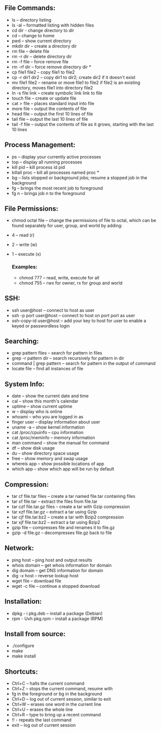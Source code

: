 ## File Commands:
 * ls – directory listing
 * ls -al – formatted listing with hidden files
 * cd dir - change directory to dir
 * cd – change to home
 * pwd – show current directory
 * mkdir dir – create a directory dir
 * rm file – delete file
 * rm -r dir – delete directory dir
 * rm -f file – force remove file
 * rm -rf dir – force remove directory dir *
 * cp file1 file2 – copy file1 to file2
 * cp -r dir1 dir2 – copy dir1 to dir2; create dir2 if it doesn't exist
 * mv file1 file2 – rename or move file1 to file2 if file2 is an existing directory, moves file1 into directory file2
 * ln -s file link – create symbolic link link to file
 * touch file – create or update file
 * cat > file – places standard input into file
 * more file – output the contents of file
 * head file – output the first 10 lines of file
 * tail file – output the last 10 lines of file
 * tail -f file – output the contents of file as it grows, starting with the last 10 lines 

## Process Management:
 * ps – display your currently active processes
 * top – display all running processes
 * kill pid – kill process id pid
 * killall proc – kill all processes named proc *
 * bg – lists stopped or background jobs; resume a stopped job in the background
 * fg – brings the most recent job to foreground
 * fg n – brings job n to the foreground

## File Permissions:
 * chmod octal file – change the permissions of file to octal, which can be found separately for user, group, and world by adding:
 * 4 – read (r)
 * 2 – write (w)
 * 1 – execute (x)
	
	### Examples:
	 * chmod 777 – read, write, execute for all
	 * chmod 755 – rwx for owner, rx for group and world

## SSH: 
 * ssh user@host – connect to host as user
 * ssh -p port user@host – connect to host on port port as user
 * ssh-copy-id user@host – add your key to host for user to enable a keyed or passwordless login

## Searching:
 * grep pattern files – search for pattern in files
 * grep -r pattern dir – search recursively for pattern in dir
 * command | grep pattern – search for pattern in the output of command
 * locate file – find all instances of file
 
## System Info:
 * date – show the current date and time
 * cal – show this month's calendar
 * uptime – show current uptime
 * w – display who is online
 * whoami – who you are logged in as
 * finger user – display information about user
 * uname -a – show kernel information
 * cat /proc/cpuinfo – cpu information
 * cat /proc/meminfo – memory information
 * man command – show the manual for command
 * df – show disk usage
 * du – show directory space usage
 * free – show memory and swap usage
 * whereis app – show possible locations of app
 * which app – show which app will be run by default

## Compression:
 * tar cf file.tar files – create a tar named file.tar containing files
 * tar xf file.tar – extract the files from file.tar
 * tar czf file.tar.gz files – create a tar with Gzip compression
 * tar xzf file.tar.gz – extract a tar using Gzip
 * tar cjf file.tar.bz2 – create a tar with Bzip2 compression
 * tar xjf file.tar.bz2 – extract a tar using Bzip2
 * gzip file – compresses file and renames it to file.gz
 * gzip -d file.gz – decompresses file.gz back to file

## Network:
 * ping host – ping host and output results
 * whois domain – get whois information for domain
 * dig domain – get DNS information for domain
 * dig -x host – reverse lookup host
 * wget file – download file
 * wget -c file – continue a stopped download

## Installation:
 * dpkg - i pkg.deb – install a package (Debian)
 * rpm - Uvh pkg.rpm – install a package (RPM)

## Install from source:
 * ./configure
 * make
 * make install

## Shortcuts:
 * Ctrl+C – halts the current command
 * Ctrl+Z – stops the current command, resume with
 * fg in the foreground or bg in the background
 * Ctrl+D – log out of current session, similar to exit
 * Ctrl+W – erases one word in the current line
 * Ctrl+U – erases the whole line
 * Ctrl+R – type to bring up a recent command
 * !! - repeats the last command
 * exit – log out of current session